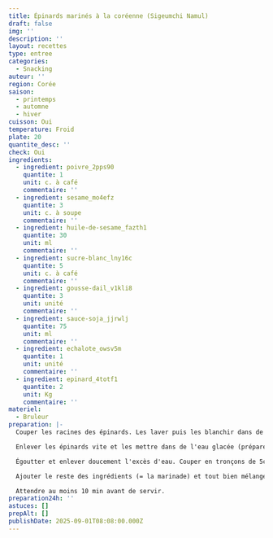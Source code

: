 ```yaml
---
title: Épinards marinés à la coréenne (Sigeumchi Namul)
draft: false
img: ''
description: ''
layout: recettes
type: entree
categories:
  - Snacking
auteur: ''
region: Corée
saison:
  - printemps
  - automne
  - hiver
cuisson: Oui
temperature: Froid
plate: 20
quantite_desc: ''
check: Oui
ingredients:
  - ingredient: poivre_2pps90
    quantite: 1
    unit: c. à café
    commentaire: ''
  - ingredient: sesame_mo4efz
    quantite: 3
    unit: c. à soupe
    commentaire: ''
  - ingredient: huile-de-sesame_fazth1
    quantite: 30
    unit: ml
    commentaire: ''
  - ingredient: sucre-blanc_lny16c
    quantite: 5
    unit: c. à café
    commentaire: ''
  - ingredient: gousse-dail_v1kli8
    quantite: 3
    unit: unité
    commentaire: ''
  - ingredient: sauce-soja_jjrwlj
    quantite: 75
    unit: ml
    commentaire: ''
  - ingredient: echalote_owsv5m
    quantite: 1
    unit: unité
    commentaire: ''
  - ingredient: epinard_4totf1
    quantite: 2
    unit: Kg
    commentaire: ''
materiel:
  - Bruleur
preparation: |-
  Couper les racines des épinards. Les laver puis les blanchir dans de l'eau bouillante jusqu'à ce qu'ils flétrissent (30 secondes - 1 minute selon la quantité d'eau et d'épinard)

  Enlever les épinards vite et les mettre dans de l'eau glacée (préparée à l'avance) pour arrêter la cuisson.

  Égoutter et enlever doucement l'excès d'eau. Couper en tronçons de 5cm.

  Ajouter le reste des ingrédients (= la marinade) et tout bien mélanger à la main.

  Attendre au moins 10 min avant de servir.
preparation24h: ''
astuces: []
prepAlt: []
publishDate: 2025-09-01T08:08:00.000Z
---
```



